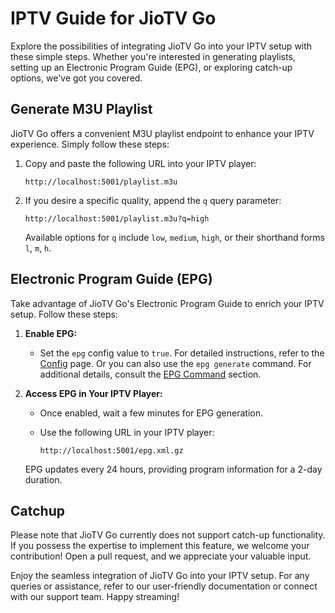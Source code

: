 # IPTV Guide for JioTV Go

Explore the possibilities of integrating JioTV Go into your IPTV setup with these simple steps. Whether you're interested in generating playlists, setting up an Electronic Program Guide (EPG), or exploring catch-up options, we've got you covered.

## Generate M3U Playlist

JioTV Go offers a convenient M3U playlist endpoint to enhance your IPTV experience. Simply follow these steps:

1. Copy and paste the following URL into your IPTV player:

    ```
    http://localhost:5001/playlist.m3u
    ```

2. If you desire a specific quality, append the `q` query parameter:

    ```
    http://localhost:5001/playlist.m3u?q=high
    ```

    Available options for `q` include `low`, `medium`, `high`, or their shorthand forms `l`, `m`, `h`.

## Electronic Program Guide (EPG)

Take advantage of JioTV Go's Electronic Program Guide to enrich your IPTV setup. Follow these steps:

1. **Enable EPG:**
   - Set the `epg` config value to `true`. For detailed instructions, refer to the [Config](./config.md#epg-electronic-program-guide) page. Or you can also use the `epg generate` command. For additional details, consult the [EPG Command](./usage.md#3-epg-command) section.

2. **Access EPG in Your IPTV Player:**
   - Once enabled, wait a few minutes for EPG generation.
   - Use the following URL in your IPTV player: 
   
      ```
      http://localhost:5001/epg.xml.gz
      ```

   EPG updates every 24 hours, providing program information for a 2-day duration.

## Catchup

Please note that JioTV Go currently does not support catch-up functionality. If you possess the expertise to implement this feature, we welcome your contribution! Open a pull request, and we appreciate your valuable input.

Enjoy the seamless integration of JioTV Go into your IPTV setup. For any queries or assistance, refer to our user-friendly documentation or connect with our support team. Happy streaming!